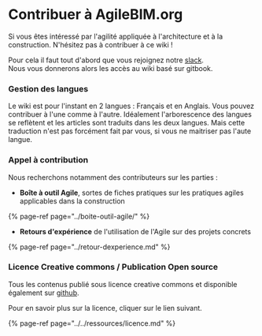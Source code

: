 # Contribuer à AgileBIM.org

Si vous êtes intéressé par l'agilité appliquée à l'architecture et à la construction. N'hésitez pas à contribuer à ce wiki ! 

Pour cela il faut tout d'abord que vous rejoignez notre [slack](https://communityinviter.com/apps/agile-bim/agile-bim).   
Nous vous donnerons alors les accès au wiki basé sur gitbook. 

### Gestion des langues

Le wiki est pour l'instant en 2 langues : Français et en Anglais. Vous pouvez contribuer à l'une comme à l'autre. Idéalement l'arborescence des langues se reflètent et les articles sont traduits dans les deux langues. Mais cette traduction n'est pas forcément fait par vous, si vous ne maitriser pas l'aute langue.

### Appel à contribution

Nous recherchons notamment des contributeurs sur les parties : 

* **Boîte à outil Agile**, sortes de  fiches pratiques sur les pratiques agiles applicables dans la construction

{% page-ref page="../boite-outil-agile/" %}

* **Retours d'expérience** de l'utilisation de l'Agile sur des projets concrets

{% page-ref page="../retour-dexperience.md" %}

### Licence Creative commons / Publication Open source

Tous les contenus publié sous licence creative commons et disponible également sur [github](https://github.com/sinsunsan/agile-bim-aec).

Pour en savoir plus sur la licence, cliquer sur le lien suivant.

{% page-ref page="../../ressources/licence.md" %}



